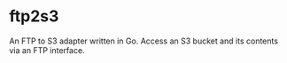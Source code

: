 # ftp2s3
An FTP to S3 adapter written in Go. Access an S3 bucket and its contents via an FTP interface.

